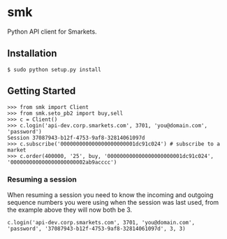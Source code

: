 # smk

Python API client for Smarkets.

## Installation

    $ sudo python setup.py install


## Getting Started

    >>> from smk import Client
    >>> from smk.seto_pb2 import buy,sell
    >>> c = Client()
    >>> c.login('api-dev.corp.smarkets.com', 3701, 'you@domain.com', 'password')
    Session 37087943-b12f-4753-9af8-32814061097d
    >>> c.subscribe('000000000000000000000001dc91c024') # subscribe to a market
    >>> c.order(400000, '25', buy, '000000000000000000000001dc91c024', '000000000000000000000002ab9acccc')

### Resuming a session

When resuming a session you need to know the incoming and outgoing sequence numbers you were using when the session was last used, from the example above they will now both be 3.

    c.login('api-dev.corp.smarkets.com', 3701, 'you@domain.com', 'password', '37087943-b12f-4753-9af8-32814061097d', 3, 3)
